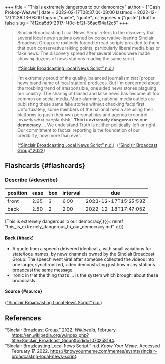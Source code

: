 +++
title = "This is extremely dangerous to our democracy"
author = ["Cash Prokop-Weaver"]
date = 2022-02-17T08:37:00-08:00
lastmod = 2022-12-17T11:36:13-08:00
tags = ["quote", "quote"]
categories = ["quote"]
draft = false
slug = "812da5d9-2917-4f0c-bf2f-36acf64af2c5"
+++

> Sinclair Broadcasting Local News Script refers to the discovery that several local news stations owned by conservative-leaning Sinclair Broadcast Group are routinely forced to read scripts provided to them that push conservative talking points, particularly liberal media bias or fake news. The discovery spread after several videos were made showing dozens of news stations reading the same script.
>
> (<a href="#citeproc_bib_item_2">“Sinclair Broadcasting Local News Script” n.d.</a>)

<!--quoteend-->

> I'm extremely proud of the quality, balanced journalism that [proper news brand name of local station] produces. But I'm concerned about the troubling trend of irresponsible, one sided news stories plaguing our country. The sharing of biased and false news has become all too common on social media. More alarming, national media outlets are publishing these same fake stories without checking facts first. Unfortunately, some members of the national media are using their platforms to push their own personal bias and agenda to control 'exactly what people think'. **This is extremely dangerous to our democracy** ...  We understand Truth is neither politically 'left or right.' Our commitment to factual reporting is the foundation of our credibility, now more than ever.
>
> (<a href="#citeproc_bib_item_2">“Sinclair Broadcasting Local News Script” n.d.</a>), (<a href="#citeproc_bib_item_1">“Sinclair Broadcast Group” 2022</a>)


## Flashcards {#flashcards}


### Describe {#describe}

| position | ease | box | interval | due                  |
|----------|------|-----|----------|----------------------|
| front    | 2.65 | 3   | 6.00     | 2022-12-17T15:25:53Z |
| back     | 2.50 | 2   | 2.00     | 2022-12-18T17:47:05Z |

[This is extremely dangerous to our democracy]({{< relref "this_is_extremely_dangerous_to_our_democracy.md" >}})


#### Back {#back}

-   A quote from a speech delivered identically, with small variations for state/local names, by news channels owned by the Sinclair Broadcast Group. The speech went viral after someone collected the videos into one larger, synchronized, video demonstrating just how many stations broadcast the same message.
-   Ironic in that the thing that's ... is the system which brought about these broadcasts


#### Source {#source}

(<a href="#citeproc_bib_item_2">“Sinclair Broadcasting Local News Script” n.d.</a>)

## References

<style>.csl-entry{text-indent: -1.5em; margin-left: 1.5em;}</style><div class="csl-bib-body">
  <div class="csl-entry"><a id="citeproc_bib_item_1"></a>“Sinclair Broadcast Group.” 2022. <i>Wikipedia</i>, February. <a href="https://en.wikipedia.org/w/index.php?title=Sinclair_Broadcast_Group&oldid=1070258194">https://en.wikipedia.org/w/index.php?title=Sinclair_Broadcast_Group&#38;oldid=1070258194</a>.</div>
  <div class="csl-entry"><a id="citeproc_bib_item_2"></a>“Sinclair Broadcasting Local News Script.” n.d. <i>Know Your Meme</i>. Accessed February 17, 2022. <a href="https://knowyourmeme.com/memes/events/sinclair-broadcasting-local-news-script">https://knowyourmeme.com/memes/events/sinclair-broadcasting-local-news-script</a>.</div>
</div>
